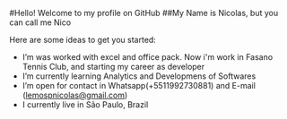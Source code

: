 #Hello! Welcome to my profile on GitHub
##My Name is Nicolas, but you can call me Nico
<!--
**nicolaslemosdev/nicolaslemosdev** is a ✨ _special_ ✨ repository because its `README.md` (this file) appears on your GitHub profile.
-->

Here are some ideas to get you started:

-  I’m was worked with excel and office pack. Now i'm work in Fasano Tennis Club, and starting my career as developer
-  I’m currently learning Analytics and Developmens of Softwares
-  I’m open for contact in Whatsapp(+5511992730881) and E-mail (lemospnicolas@gmail.com)
-  I currently live in São Paulo, Brazil

